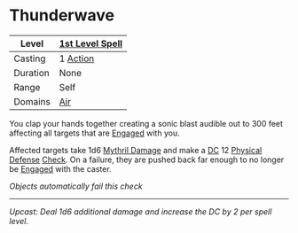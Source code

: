 # Thunderwave

| Level    | [1st Level Spell](1st%20Level%20Spells.md)          |
| -------- | --------------------------------------------------- |
| Casting  | 1 [Action](../../../../Game%20Procedures/Core%20Procedures/Action.md) |
| Duration | None                                                |
| Range    | Self                                                |
| Domains  | [Air](../../Spell%20Domains/Air.md)              |

You clap your hands together creating a sonic blast audible out to 300 feet affecting all targets that are [Engaged](../../../../Game%20Procedures/Conditions/Engaged.md) with you.

Affected targets take 1d6 [Mythril Damage](../../../../Game%20Procedures/Combat/Damage%20Types/Mythril%20Damage.md) and make a [DC](../../../../Game%20Procedures/Core%20Procedures/DC.md) 12 [Physical Defense](../../../../Player%20Characters/Derived%20Statistics/Physical%20Defense.md) [Check](../../../../Game%20Procedures/Core%20Procedures/Check.md). On a failure, they are pushed back far enough to no longer be [Engaged](../../../../Game%20Procedures/Conditions/Engaged.md) with the caster.

*Objects automatically fail this check*

---
*Upcast: Deal 1d6 additional damage and increase the DC by 2 per spell level.*
